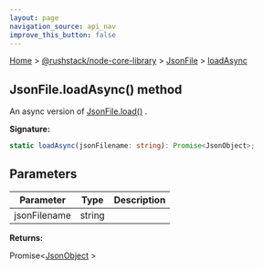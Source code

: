 ```yaml
---
layout: page
navigation_source: api_nav
improve_this_button: false
---
```



[Home](./index.md) &gt; [@rushstack/node-core-library](./node-core-library.md) &gt; [JsonFile](./node-core-library.jsonfile.md) &gt; [loadAsync](./node-core-library.jsonfile.loadasync.md)

## JsonFile.loadAsync() method

An async version of [JsonFile.load()](./node-core-library.jsonfile.load.md) .

<b>Signature:</b>

```typescript
static loadAsync(jsonFilename: string): Promise<JsonObject>;
```

## Parameters

|  Parameter | Type | Description |
|  --- | --- | --- |
|  jsonFilename | string |  |

<b>Returns:</b>

Promise&lt;[JsonObject](./node-core-library.jsonobject.md) &gt;
